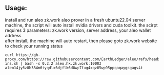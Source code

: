 ## Usage:  
install and run aleo zk.work aleo prover in a fresh ubuntu22.04 server machine, the script will auto install nvidia drivers and cuda toolkit.
the scirpt requires 3 parameters: zk.work version, server address, your aleo wallet address  
after install, the machine will auto restart, then please goto zk.work website to check your running status  
```shell
curl https://gh-proxy.com/https://raw.githubusercontent.com/EarthLedger/aleo/refs/heads/main/zk-ins.sh | bash -s 0.2.2 aleo.hk.zk.work:10003 aleo14jy6z0h384m6tyqdlx6djflk6d0wp7fug4xqz05wp95ppqaqaygsgagv4t
```
